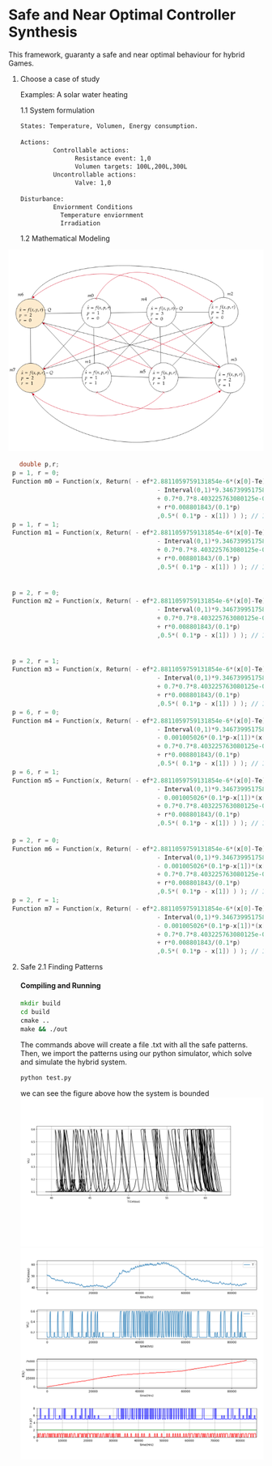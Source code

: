 # Safe and Near Optimal Controller Synthesis

This framework, guaranty a safe and near optimal behaviour for hybrid Games.


1. Choose a case of study 

   Examples: A solar water heating 
   
   1.1 System formulation
       
       States: Temperature, Volumen, Energy consumption. 
       
       Actions: 
                Controllable actions:
                      Resistance event: 1,0                
                      Volumen targets: 100L,200L,300L    
                Uncontrollable actions:
                      Valve: 1,0                                

       Disturbance:
                Enviornment Conditions
                  Temperature enviornment
                  Irradiation
                
                                                   
   1.2 Mathematical Modeling 

![Img_current_state](./img/hybridmodel.png)

   ``` c++
      double p,r;   
    p = 1, r = 0; 
    Function m0 = Function(x, Return( - ef*2.8811059759131854e-6*(x[0]-Te)/(0.1*p)                                        
                                            - Interval(0,1)*9.34673995175876e-05*(x[0]-Ti)/(0.1*p)
                                            + 0.7*0.7*8.403225763080125e-07*I/(0.1*p)       
                                            + r*0.008801843/(0.1*p)  
                                            ,0.5*( 0.1*p - x[1]) ) ); // 10s time to assent
    p = 1, r = 1; 
    Function m1 = Function(x, Return( - ef*2.8811059759131854e-6*(x[0]-Te)/(0.1*p)
                                            - Interval(0,1)*9.34673995175876e-05*(x[0]-Ti)/(0.1*p)                                            
                                            + 0.7*0.7*8.403225763080125e-07*I/(0.1*p)       
                                            + r*0.008801843/(0.1*p)  
                                            ,0.5*( 0.1*p - x[1]) ) ); // 10s time to assent


    p = 2, r = 0; 
    Function m2 = Function(x, Return( - ef*2.8811059759131854e-6*(x[0]-Te)/(0.1*p)
                                            - Interval(0,1)*9.34673995175876e-05*(x[0]-Ti)/(0.1*p)
                                            + 0.7*0.7*8.403225763080125e-07*I/(0.1*p)       
                                            + r*0.008801843/(0.1*p)  
                                            ,0.5*( 0.1*p - x[1]) ) ); // 10s time to assent


    p = 2, r = 1; 
    Function m3 = Function(x, Return( - ef*2.8811059759131854e-6*(x[0]-Te)/(0.1*p)
                                            - Interval(0,1)*9.34673995175876e-05*(x[0]-Ti)/(0.1*p)                                        
                                            + 0.7*0.7*8.403225763080125e-07*I/(0.1*p)       
                                            + r*0.008801843/(0.1*p)  
                                            ,0.5*( 0.1*p - x[1]) ) ); // 10s time to assent
    p = 6, r = 0; 
    Function m4 = Function(x, Return( - ef*2.8811059759131854e-6*(x[0]-Te)/(0.1*p)
                                            - Interval(0,1)*9.34673995175876e-05*(x[0]-Ti)/(0.1*p)
                                            - 0.001005026*(0.1*p-x[1])*(x[0]-Ti)/(0.1*p)            //  original -> 0.00009346739
                                            + 0.7*0.7*8.403225763080125e-07*I/(0.1*p)       
                                            + r*0.008801843/(0.1*p)  
                                            ,0.5*( 0.1*p - x[1]) ) ); // 10s time to assent
    p = 6, r = 1; 
    Function m5 = Function(x, Return( - ef*2.8811059759131854e-6*(x[0]-Te)/(0.1*p)
                                            - Interval(0,1)*9.34673995175876e-05*(x[0]-Ti)/(0.1*p)
                                            - 0.001005026*(0.1*p-x[1])*(x[0]-Ti)/(0.1*p)            //  original -> 0.00009346739
                                            + 0.7*0.7*8.403225763080125e-07*I/(0.1*p)       
                                            + r*0.008801843/(0.1*p)  
                                            ,0.5*( 0.1*p - x[1]) ) ); // 10s time to assent

    p = 2, r = 0; 
    Function m6 = Function(x, Return( - ef*2.8811059759131854e-6*(x[0]-Te)/(0.1*p)
                                            - Interval(0,1)*9.34673995175876e-05*(x[0]-Ti)/(0.1*p)
                                            - 0.001005026*(0.1*p-x[1])*(x[0]-Ti)/(0.1*p)            //  original -> 0.00009346739
                                            + 0.7*0.7*8.403225763080125e-07*I/(0.1*p)
                                            + r*0.008801843/(0.1*p)  
                                            ,0.5*( 0.1*p - x[1]) ) ); // 10s time to assent
    p = 2, r = 1;     
    Function m7 = Function(x, Return( - ef*2.8811059759131854e-6*(x[0]-Te)/(0.1*p)
                                            - Interval(0,1)*9.34673995175876e-05*(x[0]-Ti)/(0.1*p)
                                            - 0.001005026*(0.1*p-x[1])*(x[0]-Ti)/(0.1*p)           //  original -> 0.00009346739
                                            + 0.7*0.7*8.403225763080125e-07*I/(0.1*p)       
                                            + r*0.008801843/(0.1*p)  
                                            ,0.5*( 0.1*p - x[1]) ) ); // 10s time to assent


```



2. Safe
   2.1 Finding Patterns 
   
   #### Compiling and Running

   ``` cmd
   mkdir build
   cd build
   cmake ..
   make && ./out
   ```

   The commands above will create a file .txt with all the safe patterns. Then, we import the patterns using our 
   python simulator, which solve and simulate the hybrid system.
   
   
   ``` cmd
   python test.py
   ```
   we can see the figure above how the system is bounded 
![Img_current_state](./img/state.png)
![Img_current_state](./img/control.png)
   
   
